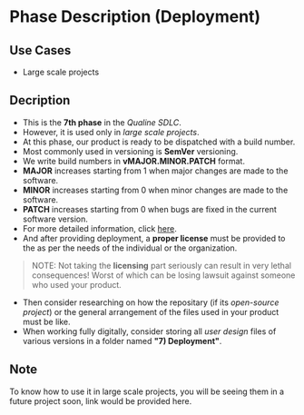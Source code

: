 # Phase Description (Deployment)
## Use Cases
- Large scale projects

## Decription
- This is the **7th phase** in the *Qualine SDLC*.
- However, it is used only in *large scale projects*.
- At this phase, our product is ready to be dispatched with a build number.
- Most commonly used in versioning is **SemVer** versioning.
- We write build numbers in **vMAJOR.MINOR.PATCH** format.
- **MAJOR** increases starting from 1 when major changes are made to the software.
- **MINOR** increases starting from 0 when minor changes are made to the software.
- **PATCH** increases starting from 0 when bugs are fixed in the current software version.
- For more detailed information, click [here](https://semver.org/).
- And after providing deployment, a **proper license** must be provided to the as per the needs of the individual or the organization.
> NOTE: Not taking the **licensing** part seriously can result in very lethal consequences!
> Worst of which can be losing lawsuit against someone who used your product.
- Then consider researching on how the repositary (if its *open-source project*) or the general arrangement of the files used in your product must be like.
- When working fully digitally, consider storing all *user design* files of various versions in a folder named **"7\) Deployment"**.

## Note
To know how to use it in large scale projects, you will be seeing them in a future project soon, link would be provided here.